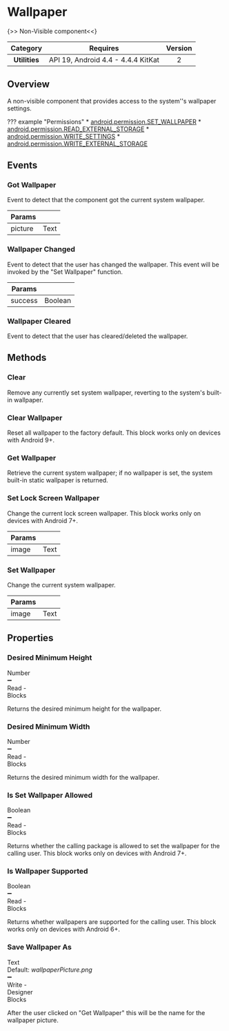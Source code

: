 # Wallpaper

{>> Non-Visible component<<}

| Category | Requires | Version |
|:--------:|:-------:|:--------:|
|**Utilities**|<span class="chip chip-any">API 19, Android 4.4 - 4.4.4 KitKat</span>|<span class="chip chip-number">2</span>|

## Overview

A non-visible component that provides access to the system''s wallpaper settings.

??? example "Permissions"
    * [android.permission.SET_WALLPAPER](https://developer.android.com/reference/android/Manifest.permission.html#SET_WALLPAPER)
    * [android.permission.READ_EXTERNAL_STORAGE](https://developer.android.com/reference/android/Manifest.permission.html#READ_EXTERNAL_STORAGE)
    * [android.permission.WRITE_SETTINGS](https://developer.android.com/reference/android/Manifest.permission.html#WRITE_SETTINGS)
    * [android.permission.WRITE_EXTERNAL_STORAGE](https://developer.android.com/reference/android/Manifest.permission.html#WRITE_EXTERNAL_STORAGE)

## Events

### Got Wallpaper

Event to detect that the component got the current system wallpaper.

<div class="block" ai2-block="event" not-rendered="true" value="%7B%22componentName%22:%20%22Wallpaper%22,%20%22name%22:%20%22Got%20Wallpaper%22,%20%22param%22:%20%5B%22picture%22%5D%7D"></div>

| Params | []() |
|--------|------|
|picture|<span class="chip chip-text">Text</span>|

### Wallpaper Changed

Event to detect that the user has changed the wallpaper. This event will be invoked by the "Set Wallpaper" function.

<div class="block" ai2-block="event" not-rendered="true" value="%7B%22componentName%22:%20%22Wallpaper%22,%20%22name%22:%20%22Wallpaper%20Changed%22,%20%22param%22:%20%5B%22success%22%5D%7D"></div>

| Params | []() |
|--------|------|
|success|<span class="chip chip-boolean">Boolean</span>|

### Wallpaper Cleared

Event to detect that the user has cleared/deleted the wallpaper.

<div class="block" ai2-block="event" not-rendered="true" value="%7B%22componentName%22:%20%22Wallpaper%22,%20%22name%22:%20%22Wallpaper%20Cleared%22,%20%22param%22:%20%5B%5D%7D"></div>

## Methods

### Clear

Remove any currently set system wallpaper, reverting to the system's built-in wallpaper.

<div class="block" ai2-block="method" not-rendered="true" value="%7B%22componentName%22:%20%22Wallpaper%22,%20%22name%22:%20%22Clear%22,%20%22output%22:%20false,%20%22param%22:%20%5B%5D%7D"></div>

### Clear Wallpaper

Reset all wallpaper to the factory default. This block works only on devices with Android 9+.

<div class="block" ai2-block="method" not-rendered="true" value="%7B%22componentName%22:%20%22Wallpaper%22,%20%22name%22:%20%22Clear%20Wallpaper%22,%20%22output%22:%20false,%20%22param%22:%20%5B%5D%7D"></div>

### Get Wallpaper

Retrieve the current system wallpaper; if no wallpaper is set, the system built-in static wallpaper is returned.

<div class="block" ai2-block="method" not-rendered="true" value="%7B%22componentName%22:%20%22Wallpaper%22,%20%22name%22:%20%22Get%20Wallpaper%22,%20%22output%22:%20false,%20%22param%22:%20%5B%5D%7D"></div>

### Set Lock Screen Wallpaper

Change the current lock screen wallpaper. This block works only on devices with Android 7+.

<div class="block" ai2-block="method" not-rendered="true" value="%7B%22componentName%22:%20%22Wallpaper%22,%20%22name%22:%20%22Set%20Lock%20Screen%20Wallpaper%22,%20%22output%22:%20false,%20%22param%22:%20%5B%22image%22%5D%7D"></div>

| Params | []() |
|--------|------|
|image|<span class="chip chip-text">Text</span>|

### Set Wallpaper

Change the current system wallpaper.

<div class="block" ai2-block="method" not-rendered="true" value="%7B%22componentName%22:%20%22Wallpaper%22,%20%22name%22:%20%22Set%20Wallpaper%22,%20%22output%22:%20false,%20%22param%22:%20%5B%22image%22%5D%7D"></div>

| Params | []() |
|--------|------|
|image|<span class="chip chip-text">Text</span>|

## Properties

### Desired Minimum Height

<span style="user-select: none; white-space:pre-wrap;"><span class="chip chip-number">Number</span> :heavy_minus_sign: <span class="chip chip-rw">Read</span>  - <span class="chip chip-bd">Blocks</span></span>

Returns the desired minimum height for the wallpaper.

<div class="block" ai2-block="property" not-rendered="true" value="%7B%22componentName%22:%20%22Wallpaper%22,%20%22name%22:%20%22Desired%20Minimum%20Height%22,%20%22getter%22:%20true%7D"></div>

### Desired Minimum Width

<span style="user-select: none; white-space:pre-wrap;"><span class="chip chip-number">Number</span> :heavy_minus_sign: <span class="chip chip-rw">Read</span>  - <span class="chip chip-bd">Blocks</span></span>

Returns the desired minimum width for the wallpaper.

<div class="block" ai2-block="property" not-rendered="true" value="%7B%22componentName%22:%20%22Wallpaper%22,%20%22name%22:%20%22Desired%20Minimum%20Width%22,%20%22getter%22:%20true%7D"></div>

### Is Set Wallpaper Allowed

<span style="user-select: none; white-space:pre-wrap;"><span class="chip chip-boolean">Boolean</span> :heavy_minus_sign: <span class="chip chip-rw">Read</span>  - <span class="chip chip-bd">Blocks</span></span>

Returns whether the calling package is allowed to set the wallpaper for the calling user. This block works only on devices with Android 7+.

<div class="block" ai2-block="property" not-rendered="true" value="%7B%22componentName%22:%20%22Wallpaper%22,%20%22name%22:%20%22Is%20Set%20Wallpaper%20Allowed%22,%20%22getter%22:%20true%7D"></div>

### Is Wallpaper Supported

<span style="user-select: none; white-space:pre-wrap;"><span class="chip chip-boolean">Boolean</span> :heavy_minus_sign: <span class="chip chip-rw">Read</span>  - <span class="chip chip-bd">Blocks</span></span>

Returns whether wallpapers are supported for the calling user. This block works only on devices with Android 6+.

<div class="block" ai2-block="property" not-rendered="true" value="%7B%22componentName%22:%20%22Wallpaper%22,%20%22name%22:%20%22Is%20Wallpaper%20Supported%22,%20%22getter%22:%20true%7D"></div>

### Save Wallpaper As

<span style="user-select: none; white-space:pre-wrap;"><span class="chip chip-text">Text</span> <span class="chip chip-text">Default: <i>wallpaperPicture.png</i></span> :heavy_minus_sign: <span class="chip chip-rw">Write</span>  - <span class="chip chip-bd">Designer</span> <span class="chip chip-bd">Blocks</span></span>

After the user clicked on "Get Wallpaper" this will be the name for the wallpaper picture.

<div class="block" ai2-block="property" not-rendered="true" value="%7B%22componentName%22:%20%22Wallpaper%22,%20%22name%22:%20%22Save%20Wallpaper%20As%22,%20%22getter%22:%20false%7D"></div>
